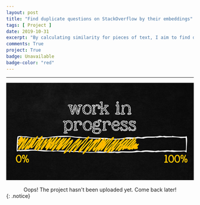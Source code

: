 ```yaml
---
layout: post
title: "Find duplicate questions on StackOverflow by their embeddings"
tags: [ Project ]
date: 2019-10-31
excerpt: "By calculating similarity for pieces of text, I aim to find duplicate questions from StackOverflow using StarSpace, Gensim and Nltk"
comments: True
project: True
badge: Unavailable
badge-color: "red"
---
```


---

![png](/assets/img/wip.jpg)
<center> Oops! The project hasn't been uploaded yet. Come back later! </center>
{: .notice}
